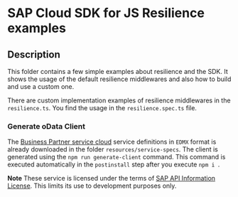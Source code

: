 # SAP Cloud SDK for JS Resilience examples

## Description

This folder contains a few simple examples about resilience and the SDK.
It shows the usage of the default resilience middlewares and also how to build and use a custom one.

There are custom implementation examples of resilience middlewares in the `resilience.ts`.
You find the usage in the `resilience.spec.ts` file.

### Generate oData Client

The [Business Partner service cloud](https://api.sap.com/api/API_BUSINESS_PARTNER/overview) service definitions in `EDMX` format is already downloaded in the folder `resources/service-specs`. The client is generated using the `npm run generate-client` command. This command is executed automatically in the `postinstall` step after you execute `npm i `.

**Note** These service is licensed under the terms of [SAP API Information License](../../LICENSES/LicenseRef-API-Definition-File-License.txt). This limits its use to development purposes only.
